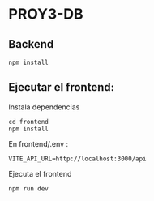 # PROY3-DB
## Backend
```
npm install

```

## Ejecutar el frontend:
Instala dependencias

```
cd frontend
npm install
```

En frontend/.env :

```
VITE_API_URL=http://localhost:3000/api
```
Ejecuta el frontend
```
npm run dev
```
